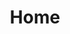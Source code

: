 ---
title: "Home"
description: "We promote knowledge and skills in cybersecurity with a focus on innovation and excellence, connecting students to the market through projects and mentorship."
---